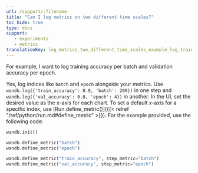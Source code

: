 ```yaml
---
url: /support/:filename
title: "Can I log metrics on two different time scales?"
toc_hide: true
type: docs
support:
   - experiments
   - metrics
translationKey: log_metrics_two_different_time_scales_example_log_training
---
```

For example, I want to log training accuracy per batch and validation accuracy per epoch.

Yes, log indices like `batch` and `epoch` alongside your metrics. Use `wandb.log({'train_accuracy': 0.9, 'batch': 200})` in one step and `wandb.log({'val_accuracy': 0.8, 'epoch': 4})` in another. In the UI, set the desired value as the x-axis for each chart. To set a default x-axis for a specific index, use [Run.define_metric()]({{< relref "/ref/python/run.md#define_metric" >}}). For the example provided, use the following code:

```python
wandb.init()

wandb.define_metric("batch")
wandb.define_metric("epoch")

wandb.define_metric("train_accuracy", step_metric="batch")
wandb.define_metric("val_accuracy", step_metric="epoch")
```